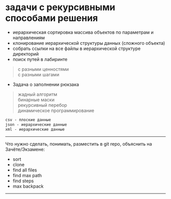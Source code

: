 # задачи с рекурсивными способами решения  

- иерархическая сортировка массива объектов по параметрам и направлениям  
- клонирование иерархической структуры данных (сложного объекта)  
- собрать ссылки на все файлы в иерархической структуре директорий  
- поиск путей в лабиринте  

> с разными ценностями  
> с разными шагами  

- Задача о заполнении рюкзака  

> жадный алгоритм  
> бинарные маски  
> рекурсивный перебор  
> динамическое программирование  

```txt
csv - плоские данные  
json - иерархические данные  
xml - иерархические данные  
```

---  

Что нужно сделать, понимать, разместить в git repo, объяснить на Зачёте/Экзамене:  

- sort  
- clone  
- find all files  
- find max path  
- find steps  
- max backpack  

---  
